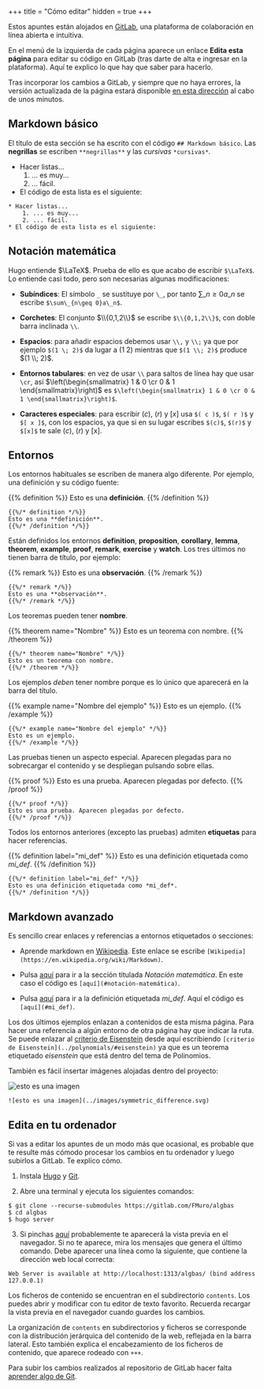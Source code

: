 +++
title = "Cómo editar"
hidden = true
+++

Estos apuntes están alojados en [GitLab](https://gitlab.com/), una plataforma de colaboración en línea abierta e intuitiva.

En el menú de la izquierda de cada página aparece un enlace <i class="fa fa-edit"></i> **Edita esta página** para editar su código en GitLab (tras darte de alta e ingresar en la plataforma). Aquí te explico lo que hay que saber para hacerlo.

Tras incorporar los cambios a GitLab, y siempre que no haya errores, la versión actualizada de la página estará disponible [en esta dirección](https://FMuro.gitlab.io/algbas/) al cabo de unos minutos.

## Markdown básico

El título de esta sección se ha escrito con el código `## Markdown básico`. Las **negrillas** se escriben `**negrillas**` y las *cursivas* `*cursivas*`.

* Hacer listas...
	1. ... es muy...
	2. ... fácil.
* El código de esta lista es el siguiente:

```
* Hacer listas...
	1. ... es muy...
	2. ... fácil.
* El código de esta lista es el siguiente:
```

## Notación matemática

Hugo entiende $\LaTeX$. Prueba de ello es que acabo de escribir `$\LaTeX$`. Lo entiende casi todo, pero son necesarias algunas modificaciones: 

* **Subíndices**: El símbolo `_` se sustituye por `\_`, por tanto $\sum\_{n\geq 0}a\_n$ se escribe `$\sum\_{n\geq 0}a\_n$`.

* **Corchetes**: El conjunto $\\{0,1,2\\}$ se escribe `$\\{0,1,2\\}$`, con doble barra inclinada `\\`.

* **Espacios**: para añadir espacios debemos usar `\\,` y `\\;` ya que por ejemplo `$(1 \; 2)$` da lugar a $(1 \; 2)$ mientras que `$(1 \\; 2)$` produce $(1 \\; 2)$.

* **Entornos tabulares**: en vez de usar `\\` para saltos de línea hay que usar `\cr`, así $\left(\begin{smallmatrix} 1 & 0 \cr 0 & 1 \end{smallmatrix}\right)$ es `$\left(\begin{smallmatrix} 1 & 0 \cr 0 & 1 \end{smallmatrix}\right)$`.

* **Caracteres especiales**: para escribir $( c )$, $( r )$ y $[ x ]$ usa `$( c )$`, `$( r )$` y `$[ x ]$`, con los espacios, ya que si en su lugar escribes `$(c)$`, `$(r)$` y `$[x]$` te sale $(c)$, $(r)$ y [x].


## Entornos

Los entornos habituales se escriben de manera algo diferente. Por ejemplo, una definición y su código fuente:

{{% definition %}}
Esto es una **definición**.
{{% /definition %}}


```
{{%/* definition */%}}
Esto es una **definición**.
{{%/* /definition */%}}
```

Están definidos los entornos **definition**, **proposition**, **corollary**, **lemma**, **theorem**, **example**, **proof**, **remark**, **exercise** y **watch**. Los tres últimos no tienen barra de título, por ejemplo:

{{% remark %}}
Esto es una **observación**.
{{% /remark %}}

```
{{%/* remark */%}}
Esto es una **observación**.
{{%/* /remark */%}}
```

Los teoremas pueden tener **nombre**.

{{% theorem name="Nombre" %}}
Esto es un teorema con nombre. 
{{% /theorem %}}

```
{{%/* theorem name="Nombre" */%}}
Esto es un teorema con nombre. 
{{%/* /theorem */%}}
```

Los ejemplos *deben* tener nombre porque es lo único que aparecerá en la barra del título. 

{{% example name="Nombre del ejemplo" %}}
Esto es un ejemplo.
{{% /example %}}


```
{{%/* example name="Nombre del ejemplo" */%}}
Esto es un ejemplo.
{{%/* /example */%}}
```

Las pruebas tienen un aspecto especial. Aparecen plegadas para no sobrecargar el contenido y se despliegan pulsando sobre ellas.

{{% proof %}}
Esto es una prueba. Aparecen plegadas por defecto. 
{{% /proof %}}

```
{{%/* proof */%}}
Esto es una prueba. Aparecen plegadas por defecto. 
{{%/* /proof */%}}
```

Todos los entornos anteriores (excepto las pruebas) admiten **etiquetas** para hacer referencias.

{{% definition label="mi_def" %}}
Esto es una definición etiquetada como *mi_def*. 
{{% /definition %}}

```
{{%/* definition label="mi_def" */%}}
Esto es una definición etiquetada como *mi_def*. 
{{%/* /definition */%}}
```

## Markdown avanzado

Es sencillo crear enlaces y referencias a entornos etiquetados o secciones:

* Aprende markdown en [Wikipedia](https://en.wikipedia.org/wiki/Markdown). Este enlace se escribe `[Wikipedia](https://en.wikipedia.org/wiki/Markdown)`.

* Pulsa [aquí](#notación-matemática) para ir a la sección titulada *Notación matemática*. En este caso el código es `[aquí](#notación-matemática)`.

* Pulsa [aquí](#mi_def) para ir a la definición etiquetada *mi_def*. Aquí el código es `[aquí](#mi_def)`.

Los dos últimos ejemplos enlazan a contenidos de esta misma página. Para hacer una referencia a algún entorno de otra página hay que indicar la ruta. Se puede enlazar al [criterio de Eisenstein](../polynomials/#eisenstein) desde aquí escribiendo `[criterio de Eisenstein](../polynomials/#eisenstein)` ya que es un teorema etiquetado *eisenstein* que está dentro del tema de Polinomios.

También es fácil insertar imágenes alojadas dentro del proyecto:

![esto es una imagen](../images/symmetric_difference.svg)

```
![esto es una imagen](../images/symmetric_difference.svg)
```

## Edita en tu ordenador

Si vas a editar los apuntes de un modo más que ocasional, es probable que te resulte más cómodo procesar los cambios en tu ordenador y luego subirlos a GitLab. Te explico cómo.

1. Instala [Hugo](https://gohugo.io/getting-started/installing/) y [Git](https://git-scm.com/book/en/v2/Getting-Started-Installing-Git).

2. Abre una terminal  y ejecuta los siguientes comandos:
```
$ git clone --recurse-submodules https://gitlab.com/FMuro/algbas
$ cd algbas
$ hugo server
```

3. Si pinchas [aquí](http://localhost:1313/algbas/) probablemente te aparecerá la vista previa en el navegador. Si no te aparece, mira los mensajes que genera el último comando. Debe aparecer una línea como la siguiente, que contiene la dirección web local correcta:
```
Web Server is available at http://localhost:1313/algbas/ (bind address 127.0.0.1)
```

Los ficheros de contenido se encuentran en el subdirectorio `contents`. Los puedes abrir y modificar con tu editor de texto favorito. Recuerda recargar la vista previa en el navegador cuando guardes los cambios.

La organización de `contents` en subdirectorios y ficheros se corresponde con la distribución jerárquica del contenido de la web, reflejada en la barra lateral. Esto también explica el encabezamiento de los ficheros de contenido, que aparece rodeado con `+++`.

Para subir los cambios realizados al repositorio de GitLab hacer falta [aprender algo de Git](https://rogerdudler.github.io/git-guide/index.html).
